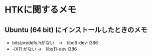 HTKに関するメモ
===============

Ubuntu (64 bit) にインストールしたときのメモ
--------------------------------------------
+ bits/predefs.hがない　→　libc6-dev-i386 
+ -lX11 がない →　libx11-dev:i386


